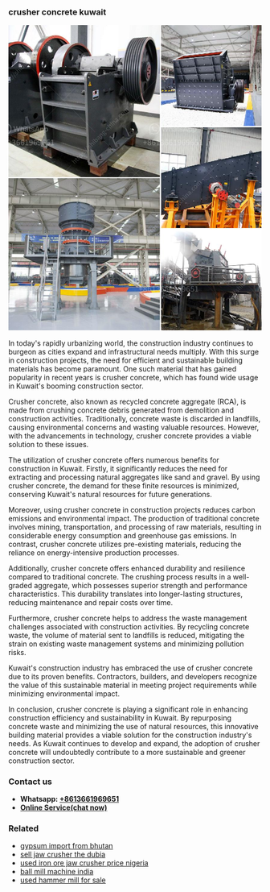 <h3>crusher concrete kuwait</h3><img src='1708309380.jpg' alt=''><p>In today's rapidly urbanizing world, the construction industry continues to burgeon as cities expand and infrastructural needs multiply. With this surge in construction projects, the need for efficient and sustainable building materials has become paramount. One such material that has gained popularity in recent years is crusher concrete, which has found wide usage in Kuwait's booming construction sector.</p><p>Crusher concrete, also known as recycled concrete aggregate (RCA), is made from crushing concrete debris generated from demolition and construction activities. Traditionally, concrete waste is discarded in landfills, causing environmental concerns and wasting valuable resources. However, with the advancements in technology, crusher concrete provides a viable solution to these issues.</p><p>The utilization of crusher concrete offers numerous benefits for construction in Kuwait. Firstly, it significantly reduces the need for extracting and processing natural aggregates like sand and gravel. By using crusher concrete, the demand for these finite resources is minimized, conserving Kuwait's natural resources for future generations.</p><p>Moreover, using crusher concrete in construction projects reduces carbon emissions and environmental impact. The production of traditional concrete involves mining, transportation, and processing of raw materials, resulting in considerable energy consumption and greenhouse gas emissions. In contrast, crusher concrete utilizes pre-existing materials, reducing the reliance on energy-intensive production processes.</p><p>Additionally, crusher concrete offers enhanced durability and resilience compared to traditional concrete. The crushing process results in a well-graded aggregate, which possesses superior strength and performance characteristics. This durability translates into longer-lasting structures, reducing maintenance and repair costs over time.</p><p>Furthermore, crusher concrete helps to address the waste management challenges associated with construction activities. By recycling concrete waste, the volume of material sent to landfills is reduced, mitigating the strain on existing waste management systems and minimizing pollution risks.</p><p>Kuwait's construction industry has embraced the use of crusher concrete due to its proven benefits. Contractors, builders, and developers recognize the value of this sustainable material in meeting project requirements while minimizing environmental impact.</p><p>In conclusion, crusher concrete is playing a significant role in enhancing construction efficiency and sustainability in Kuwait. By repurposing concrete waste and minimizing the use of natural resources, this innovative building material provides a viable solution for the construction industry's needs. As Kuwait continues to develop and expand, the adoption of crusher concrete will undoubtedly contribute to a more sustainable and greener construction sector.</p><h3>Contact us</h3><ul><li><strong>Whatsapp:&nbsp;<a href="https://wa.me/8613661969651">+8613661969651</a></strong></li><li><a href="https://swt.shibang-china.com/?git&amp;zhl&amp;crusher concrete kuwait"><strong>Online Service(chat now)</strong></a></li></ul><h3>Related</h3><ul><li><a href='gypsum import from bhutan.md'>gypsum import from bhutan</a></li><li><a href='sell jaw crusher the dubia.md'>sell jaw crusher the dubia</a></li><li><a href='used iron ore jaw crusher price nigeria.md'>used iron ore jaw crusher price nigeria</a></li><li><a href='ball mill machine india.md'>ball mill machine india</a></li><li><a href='used hammer mill for sale.md'>used hammer mill for sale</a></li></ul>